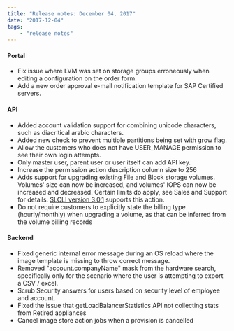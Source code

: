 ```yaml
---
title: "Release notes: December 04, 2017"
date: "2017-12-04"
tags:
    - "release notes"
---
```


#### Portal
+  Fix issue where LVM was set on storage groups erroneously when editing a configuration on the order form.
+  Add a new order approval e-mail notification template for SAP Certified servers.


#### API
+ Added account validation support for combining unicode characters, such as diacritical arabic characters.
+ Added new check to prevent multiple partitions being set with grow flag.
+ Allow the customers who does not have USER_MANAGE permission to see their own login attempts.
+ Only master user, parent user or user itself can add API key.
+ Increase the permission action description column size to 256
+ Adds support for upgrading existing File and Block storage volumes. Volumes' size can now be increased, and volumes' IOPS can now be increased and decreased. Certain limits do apply, see Sales and Support for details. [SLCLI version 3.0.1](https://github.com/softlayer/softlayer-python/releases/tag/v5.3.1) supports this action. 
+ Do not require customers to explicitly state the billing type (hourly/monthly) when upgrading a volume, as that can be inferred from the volume billing records


#### Backend
+ Fixed generic internal error message during an OS reload where the image template is missing to throw correct message.
+ Removed "account.companyName" mask from the hardware search, specifically only for the scenario where the user is attempting to export a CSV / excel. 
+ Scrub Security answers for users based on security level of employee and account.
+ Fixed the issue that getLoadBalancerStatistics API not collecting stats from Retired appliances
+ Cancel image store action jobs when a provision is cancelled

